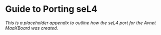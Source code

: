 # Guide to Porting seL4

_This is a placeholder appendix to outline how the seL4 port for the Avnet MaaXBoard was created._